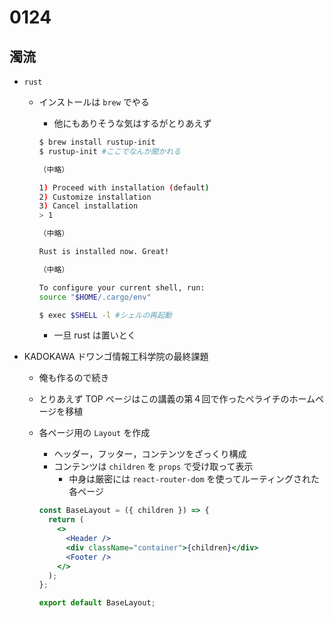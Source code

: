 # 0124

## 濁流

- `rust`

  - インストールは `brew` でやる

    - 他にもありそうな気はするがとりあえず

    ```bash
    $ brew install rustup-init
    $ rustup-init #ここでなんか聞かれる

    （中略）

    1) Proceed with installation (default)
    2) Customize installation
    3) Cancel installation
    > 1

    （中略）

    Rust is installed now. Great!

    （中略）

    To configure your current shell, run:
    source "$HOME/.cargo/env"

    $ exec $SHELL -l #シェルの再起動
    ```

    - 一旦 rust は置いとく

- KADOKAWA ドワンゴ情報工科学院の最終課題

  - 俺も作るので続き
  - とりあえず TOP ページはこの講義の第４回で作ったペライチのホームページを移植
  - 各ページ用の `Layout` を作成

    - ヘッダー，フッター，コンテンツをざっくり構成
    - コンテンツは `children` を `props` で受け取って表示
      - 中身は厳密には `react-router-dom` を使ってルーティングされた各ページ

    ```jsx
    const BaseLayout = ({ children }) => {
      return (
        <>
          <Header />
          <div className="container">{children}</div>
          <Footer />
        </>
      );
    };

    export default BaseLayout;
    ```
